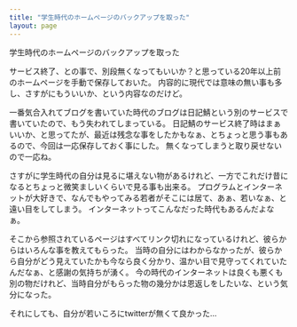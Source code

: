 ```yaml
---
title: "学生時代のホームページのバックアップを取った"
layout: page	
---
```


学生時代のホームページのバックアップを取った

サービス終了、との事で、別段無くなってもいいか？と思っている20年以上前のホームページを手動で保存しておいた。
内容的に現代では意味の無い事も多し、さすがにもういいか、という内容なのだけど。

一番気合入れてブログを書いていた時代のブログは日記鯖という別のサービスで書いていたので、もう失われてしまっている。
日記鯖のサービス終了時はまぁいいか、と思ってたが、最近は残念な事をしたかもなぁ、とちょっと思う事もあるので、今回は一応保存しておく事にした。
無くなってしまうと取り戻せないので一応ね。

さすがに学生時代の自分は見るに堪えない物があるけれど、一方でこれだけ昔になるとちょっと微笑ましいくらいで見る事も出来る。
プログラムとインターネットが大好きで、なんでもやってみる若者がそこには居て、あぁ、若いなぁ、と遠い目をしてしまう。
インターネットってこんなだった時代もあるんだよなぁ。

そこから参照されているページはすべてリンク切れになっているけれど、彼らからはいろんな事を教えてもらった。
当時の自分にはわからなかったが、彼らから自分がどう見えていたかも今なら良く分かり、温かい目で見守ってくれていたんだなぁ、と感謝の気持ちが湧く。
今の時代のインターネットは良くも悪くも別の物だけれど、当時自分がもらった物の幾分かは恩返しをしたいな、という気分になった。

それにしても、自分が若いころにtwitterが無くて良かった…

